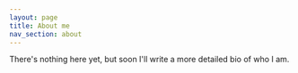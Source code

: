 ```yaml
---
layout: page
title: About me
nav_section: about
---
```

There's nothing here yet, but soon I'll write a more detailed bio of who I am.
